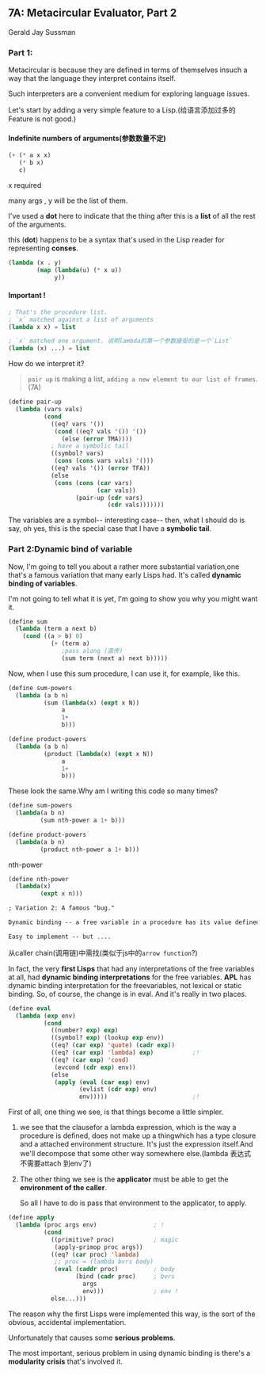 ## 7A: Metacircular Evaluator, Part 2

Gerald Jay Sussman

### Part 1:

Metacircular is because they are defined in terms of themselves insuch a way that the language they interpret contains itself.

Such interpreters are a convenient medium for exploring language issues.

Let's start by adding a very simple feature to a Lisp.(给语言添加过多的Feature is not good.)



#### Indefinite numbers of arguments(参数数量不定)

```lisp
(+ (* a x x)
   (* b x)
   c)
```

x required

many args , y will be the list of them.

I've used a **dot** here to indicate that the thing after this is a **list** of all the rest of the arguments.

this (**dot**) happens to be a syntax that's used in the Lisp reader for representing **conses**.

```lisp
(lambda (x . y)
        (map (lambda(u) (* x u))
             y))
```



#### Important !

```lisp
; That's the procedure list.
; `x` matched against a list of arguments
(lambda x x) = list

; `x` matched one argument. 说明lambda的第一个参数接受的是一个`List`
(lambda (x) ...) = list
```

How do we interpret it?

> `pair up` is making a list, `adding a new element to our list of frames`.(7A)

```lisp
(define pair-up
  (lambda (vars vals)
          (cond
            ((eq? vars '())
             (cond ((eq? vals '()) '())
               (else (error TMA))))
            ; have a symbolic tail
            ((symbol? vars)
             (cons (cons vars vals) '()))
            ((eq? vals '()) (error TFA))
            (else
             (cons (cons (car vars)
                         (car vals))
                   (pair-up (cdr vars)
                            (cdr vals)))))))
```

The variables are a symbol-- interesting case-- then, what I should do is say, oh yes, this is the special case that I have a **symbolic tail**.

### Part 2:Dynamic bind of variable

Now, I'm going to tell you about a rather more substantial variation,one that's a famous variation that many early Lisps had. It's called **dynamic binding of variables**.



I'm not going to tell what it is yet, I'm going to show you why you might want it.

```lisp
(define sum
  (lambda (term a next b)
    (cond ((a > b) 0)
            (+ (term a)
               ;pass along (直传)
               (sum term (next a) next b)))))
```

Now, when I use this sum procedure, I can use it, for example, like this.

```lisp
(define sum-powers
  (lambda (a b n)
          (sum (lambda(x) (expt x N))
               a
               1+
               b)))
```



```lisp
(define product-powers
  (lambda (a b n)
          (product (lambda(x) (expt x N))
               a
               1+
               b)))
```

These look the same.Why am I writing this code so many times?

```lisp
(define sum-powers
  (lambda(a b n)
         (sum nth-power a 1+ b)))
```

```lisp
(define product-powers
  (lambda(a b n)
         (product nth-power a 1+ b)))
```

nth-power

```lisp
(define nth-power
  (lambda(x)
         (expt x n)))
```

```markdown
; Variation 2: A famous "bug."

Dynamic binding -- a free variable in a procedure has its value defined in the chain of callers, rather than where the procedure is defined.

Easy to implement -- but ....
```

从caller chain(调用链)中需找(类似于js中的`arrow function`?)

In fact, the very **first Lisps** that had any interpretations of the free variables at all, had **dynamic binding interpretations** for the free variables. **APL** has dynamic binding interpretation for the freevariables, not lexical or static binding. So, of course, the change is in eval. And it's really in two places.

```lisp
(define eval
  (lambda (exp env)
          (cond
            ((number? exp) exp)
            ((symbol? exp) (lookup exp env))
            ((eq? (car exp) 'quote) (cadr exp))
            ((eq? (car exp) 'lambda) exp)           ;!
            ((eq? (car exp) 'cond)
             (evcond (cdr exp) env))
            (else
             (apply (eval (car exp) env)
                    (evlist (cdr exp) env)
                    env)))))                        ;!
```

First of all, one thing we see, is that things become a little simpler.

1. we see that the clausefor a lambda expression, which is the way a procedure is defined, does not make up a thingwhich has a type closure and a attached environment structure. It's just the expression itself.And we'll decompose that some other way somewhere else.(lambda 表达式不需要attach 到env了)

2. The other thing we see is the **applicator** must be able to get the **environment of the caller**.

   So all I have to do is pass that environment to the applicator, to apply.

```lisp
(define apply
  (lambda (proc args env)                ; !
          (cond
            ((primitive? proc)           ; magic
             (apply-primop proc args))
            ((eq? (car proc) 'lambda)
             ;; proc = (lambda bvrs body)
             (eval (caddr proc)          ; body
                   (bind (cadr proc)     ; bvrs
                     args
                     env)))              ; env !
            else...)))
```

The reason why the first Lisps were implemented this way, is the sort of the obvious, accidental implementation.

Unfortunately that causes some **serious problems**.

The most important, serious problem in using dynamic binding is there's a **modularity crisis** that's involved it.